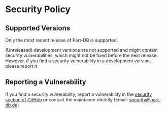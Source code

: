 # Security Policy

## Supported Versions

Only the most recent release of Part-DB is supported.

(Unreleased) development versions are not supported and might contain security vulnerabilities, which might not be 
fixed before the next release. However, if you find a security vulnerability in a development version, please report it

## Reporting a Vulnerability

If you find a security vulnerability, report a vulnerability in the [security section of GitHub](https://github.com/Part-DB/Part-DB-server/security/advisories) or contact the maintainer directly (Email: security@part-db.de)
